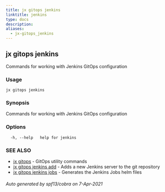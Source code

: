 ```yaml
---
title: jx gitops jenkins
linktitle: jenkins
type: docs
description: 
aliases:
  - jx-gitops_jenkins
---
```


## jx gitops jenkins

Commands for working with Jenkins GitOps configuration

### Usage

```
jx gitops jenkins
```

### Synopsis

Commands for working with Jenkins GitOps configuration

### Options

```
  -h, --help   help for jenkins
```

### SEE ALSO

* [jx gitops](..)	 - GitOps utility commands
* [jx gitops jenkins add](jx-gitops_jenkins_add)	 - Adds a new Jenkins server to the git repository
* [jx gitops jenkins jobs](jx-gitops_jenkins_jobs)	 - Generates the Jenkins Jobs helm files

###### Auto generated by spf13/cobra on 7-Apr-2021
